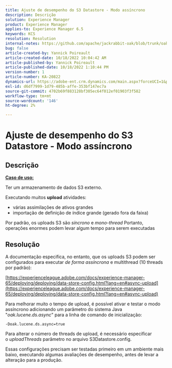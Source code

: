 ```yaml
---
title: Ajuste de desempenho do S3 Datastore - Modo assíncrono
description: Descrição
solution: Experience Manager
product: Experience Manager
applies-to: Experience Manager 6.5
keywords: KCS
resolution: Resolution
internal-notes: https://github.com/apache/jackrabbit-oak/blob/trunk/oak-blob-plugins/src/main/java/org/apache/jackrabbit/oak/plugins/blob/AbstractSharedCachingDataStore.java#L250
bug: false
article-created-by: Yannick Poireault
article-created-date: 10/18/2022 10:04:42 AM
article-published-by: Yannick Poireault
article-published-date: 10/18/2022 1:10:44 PM
version-number: 1
article-number: KA-20822
dynamics-url: https://adobe-ent.crm.dynamics.com/main.aspx?forceUCI=1&pagetype=entityrecord&etn=knowledgearticle&id=9de13f48-cc4e-ed11-bba1-000d3a31576b
exl-id: d6df7999-1d79-485b-affe-353bf147ec7a
source-git-commit: 4702b69f883128bf305ec64f012ef01903f3f582
workflow-type: tm+mt
source-wordcount: '146'
ht-degree: 2%

---
```


# Ajuste de desempenho do S3 Datastore - Modo assíncrono

## Descrição


<u><b>Caso de uso:</b></u>

Ter um armazenamento de dados S3 externo.

Executando muitos <b>upload</b> atividades:

- várias assimilações de ativos grandes
- importação de definição de índice grande (gerado fora da faixa)




Por padrão, os uploads S3 são *síncrono* e *mono-thread* Portanto, operações enormes podem levar algum tempo para serem executadas


## Resolução


A documentação especifica, no entanto, que os uploads S3 podem ser configurados para executar *de forma assíncrona* e multithread (10 threads por padrão):

[https://experienceleague.adobe.com/docs/experience-manager-65/deploying/deploying/data-store-config.html?lang=en#async-upload](https://experienceleague.adobe.com/docs/experience-manager-65/deploying/deploying/data-store-config.html?lang=en#async-upload)



Para melhorar muito o tempo de upload, é possível ativar e testar o modo assíncrono adicionando um parâmetro do sistema Java &quot;*oak.lucene.ds.async*&quot; para a linha de comando de inicialização:


```
-Doak.lucene.ds.async=true
```


Para alterar o número de threads de upload, é necessário especificar o *uploadThreads* parâmetro no arquivo S3Datastore.config.



Essas configurações precisam ser testadas primeiro em um ambiente mais baixo, executando algumas avaliações de desempenho, antes de levar a alteração para a produção.
